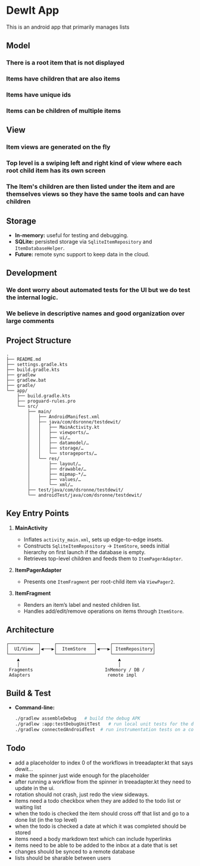 # DewIt App
This is an android app that primarily manages lists
## Model
### There is a root item that is not displayed
### Items have children that are also items
### Items have unique ids
### Items can be children of multiple items
## View
### Item views are generated on the fly
### Top level is a swiping left and right kind of view where each root child item has its own screen
### The Item's children are then listed under the item and are themselves views so they have the same tools and can have children
## Storage
- **In-memory:** useful for testing and debugging.
- **SQLite:** persisted storage via `SqliteItemRepository` and `ItemDatabaseHelper`.
- **Future:** remote sync support to keep data in the cloud.
## Development
### We dont worry about automated tests for the UI but we do test the internal logic.
### We believe in descriptive names and good organization over large comments
  
## Project Structure

```
. 
├── README.md
├── settings.gradle.kts
├── build.gradle.kts
├── gradlew
├── gradlew.bat
├── gradle/
└── app/
    ├── build.gradle.kts
    ├── proguard-rules.pro
    └── src/
        ├── main/
        │   ├── AndroidManifest.xml
        │   ├── java/com/dsronne/testdewit/
        │   │   ├── MainActivity.kt
        │   │   ├── viewports/…
        │   │   ├── ui/…
        │   │   ├── datamodel/…
        │   │   ├── storage/…
        │   │   └── storageports/…
        │   └── res/
        │       ├── layout/…
        │       ├── drawable/…
        │       ├── mipmap-*/…
        │       ├── values/…
        │       └── xml/…
        ├── test/java/com/dsronne/testdewit/
        └── androidTest/java/com/dsronne/testdewit/
```

## Key Entry Points

1. **MainActivity**
   - Inflates `activity_main.xml`, sets up edge-to-edge insets.
   - Constructs `SqliteItemRepository` → `ItemStore`, seeds initial hierarchy on first launch if the database is empty.
   - Retrieves top-level children and feeds them to `ItemPagerAdapter`.

2. **ItemPagerAdapter**
   - Presents one `ItemFragment` per root-child item via `ViewPager2`.

3. **ItemFragment**
   - Renders an item’s label and nested children list.
   - Handles add/edit/remove operations on items through `ItemStore`.

## Architecture

```
┌───────────┐     ┌──────────────┐     ┌───────────────┐
│  UI/View  │◀───▶│  ItemStore   │◀───▶│ ItemRepository│
└───────────┘     └──────────────┘     └───────────────┘
    ▲                                     ▲
    │                                     │
 Fragments                           InMemory / DB /
 Adapters                             remote impl
```

## Build & Test

- **Command-line:**
  ```bash
  ./gradlew assembleDebug   # build the debug APK
  ./gradlew :app:testDebugUnitTest   # run local unit tests for the debug build
  ./gradlew connectedAndroidTest  # run instrumentation tests on a connected device/emulator
  ```

## Todo
- add a placeholder to index 0 of the workflows in treeadapter.kt that says dewit...
- make the spinner just wide enough for the placeholder
- after running a workflow from the spinner in treeadapter.kt they need to update in the ui.
- rotation should not crash, just redo the view sideways.
- items need a todo checkbox when they are added to the todo list or waiting list
- when the todo is checked the item should cross off that list and go to a done list (in the top level)
- when the todo is checked a date at which it was completed should be stored
- items need a body markdown text which can include hyperlinks
- items need to be able to be added to the inbox at a date that is set
- changes should be synced to a remote database
- lists should be sharable between users